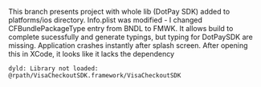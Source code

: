 This branch presents project with whole lib (DotPay SDK) added to platforms/ios directory. 
Info.plist was modified - I changed CFBundlePackageType entry from BNDL to FMWK. It allows build to complete sucessfully and generate typings, but typing for DotPaySDK are missing. Application crashes instantly after splash screen. After opening this in XCode, it looks like it lacks the dependency

```
dyld: Library not loaded: @rpath/VisaCheckoutSDK.framework/VisaCheckoutSDK
```
